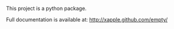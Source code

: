 This project is a python package.

Full documentation is available at:
http://xapple.github.com/empty/